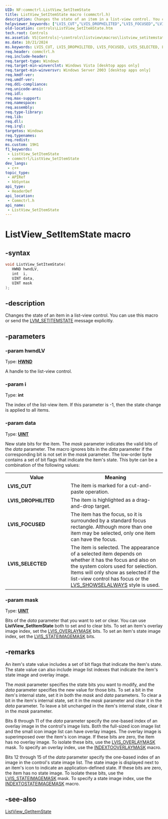```yaml
---
UID: NF:commctrl.ListView_SetItemState
title: ListView_SetItemState macro (commctrl.h)
description: Changes the state of an item in a list-view control. You can use this macro or send the LVM_SETITEMSTATE message explicitly.
helpviewer_keywords: ["LVIS_CUT","LVIS_DROPHILITED","LVIS_FOCUSED","LVIS_SELECTED","ListView_SetItemState","ListView_SetItemState macro [Windows Controls]","_win32_ListView_SetItemState","_win32_ListView_SetItemState_cpp","commctrl/ListView_SetItemState","controls.ListView_SetItemState","controls._win32_ListView_SetItemState"]
old-location: controls\ListView_SetItemState.htm
tech.root: Controls
ms.assetid: VS|Controls|~\controls\listview\macros\listview_setitemstate.htm
ms.date: 10/21/2024
ms.keywords: LVIS_CUT, LVIS_DROPHILITED, LVIS_FOCUSED, LVIS_SELECTED, ListView_SetItemState, ListView_SetItemState macro [Windows Controls], _win32_ListView_SetItemState, _win32_ListView_SetItemState_cpp, commctrl/ListView_SetItemState, controls.ListView_SetItemState, controls._win32_ListView_SetItemState
req.header: commctrl.h
req.include-header: 
req.target-type: Windows
req.target-min-winverclnt: Windows Vista [desktop apps only]
req.target-min-winversvr: Windows Server 2003 [desktop apps only]
req.kmdf-ver: 
req.umdf-ver: 
req.ddi-compliance: 
req.unicode-ansi: 
req.idl: 
req.max-support: 
req.namespace: 
req.assembly: 
req.type-library: 
req.lib: 
req.dll: 
req.irql: 
targetos: Windows
req.typenames: 
req.redist: 
ms.custom: 19H1
f1_keywords:
 - ListView_SetItemState
 - commctrl/ListView_SetItemState
dev_langs:
 - c++
topic_type:
 - APIRef
 - kbSyntax
api_type:
 - HeaderDef
api_location:
 - Commctrl.h
api_name:
 - ListView_SetItemState
---
```


# ListView_SetItemState macro

## -syntax

```cpp
void ListView_SetItemState(
   HWND hwndLV,
   int  i,
   UINT data,
   UINT mask
);
```


## -description

Changes the state of an item in a list-view control. You can use this macro or send the <a href="/windows/desktop/Controls/lvm-setitemstate">LVM_SETITEMSTATE</a> message explicitly.

## -parameters

### -param hwndLV

Type: <b><a href="/windows/desktop/WinProg/windows-data-types">HWND</a></b>

A handle to the list-view control.

### -param i

Type: <b>int</b>

The index of the list-view item. If this parameter is -1, then the state change is applied to all items.

### -param data

Type: <b><a href="/windows/desktop/WinProg/windows-data-types">UINT</a></b>

New state bits for the item. The <i>mask</i> parameter indicates the valid bits of the <i>data</i> parameter. The macro ignores bits in the <i>data</i> parameter if the corresponding bit is not set in the <i>mask</i> parameter. The low-order byte contains a set of bit flags that indicate the item's state. This byte can be a combination of the following values:

<table>
<tr>
<th>Value</th>
<th>Meaning</th>
</tr>
<tr>
<td width="40%"><a id="LVIS_CUT"></a><a id="lvis_cut"></a><dl>
<dt><b>LVIS_CUT</b></dt>
</dl>
</td>
<td width="60%">
The item is marked for a cut-and-paste operation.

</td>
</tr>
<tr>
<td width="40%"><a id="LVIS_DROPHILITED"></a><a id="lvis_drophilited"></a><dl>
<dt><b>LVIS_DROPHILITED</b></dt>
</dl>
</td>
<td width="60%">
The item is highlighted as a drag-and-drop target.

</td>
</tr>
<tr>
<td width="40%"><a id="LVIS_FOCUSED"></a><a id="lvis_focused"></a><dl>
<dt><b>LVIS_FOCUSED</b></dt>
</dl>
</td>
<td width="60%">
The item has the focus, so it is surrounded by a standard focus rectangle. Although more than one item may be selected, only one item can have the focus.

</td>
</tr>
<tr>
<td width="40%"><a id="LVIS_SELECTED"></a><a id="lvis_selected"></a><dl>
<dt><b>LVIS_SELECTED</b></dt>
</dl>
</td>
<td width="60%">
The item is selected. The appearance of a selected item depends on whether it has the focus and also on the system colors used for selection. Items will only show as selected if the list-view control has focus or the <a href="/windows/desktop/Controls/list-view-window-styles">LVS_SHOWSELALWAYS</a> style is used.

</td>
</tr>
</table>

### -param mask

Type: <b><a href="/windows/desktop/WinProg/windows-data-types">UINT</a></b>

Bits of the <i>data</i> parameter that you want to set or clear. You can use <b>ListView_SetItemState</b> both to set and to clear bits. To set an item's overlay image index, set the <a href="/windows/desktop/Controls/list-view-item-states">LVIS_OVERLAYMASK</a> bits. To set an item's state image index, set the <a href="/windows/desktop/Controls/list-view-item-states">LVIS_STATEIMAGEMASK</a> bits.

## -remarks

An item's state value includes a set of bit flags that indicate the item's state. The state value can also include image list indexes that indicate the item's state image and overlay image.

The <i>mask</i> parameter specifies the state bits you want to modify, and the <i>data</i> parameter specifies the new value for those bits. To set a bit in the item's internal state, set it in both the <i>mask</i> and <i>data</i> parameters. To clear a bit in the item's internal state, set it in the <i>mask</i> parameter and clear it in the <i>data</i> parameter. To leave a bit unchanged in the item's internal state, clear it in the <i>mask</i> parameter.

Bits 8 through 11 of the <i>data</i> parameter specify the one-based index of an overlay image in the control's image lists. Both the full-sized icon image list and the small icon image list can have overlay images. The overlay image is superimposed over the item's icon image. If these bits are zero, the item has no overlay image. To isolate these bits, use the <a href="/windows/desktop/Controls/list-view-item-states">LVIS_OVERLAYMASK</a> mask. To specify an overlay index, use the <a href="/windows/desktop/api/commctrl/nf-commctrl-indextooverlaymask">INDEXTOOVERLAYMASK</a> macro.

Bits 12 through 15 of the <i>data</i> parameter specify the one-based index of an image in the control's state image list. The state image is displayed next to an item's icon to indicate an application-defined state. If these bits are zero, the item has no state image. To isolate these bits, use the <a href="/windows/desktop/Controls/list-view-item-states">LVIS_STATEIMAGEMASK</a> mask. To specify a state image index, use the <a href="/windows/desktop/api/commctrl/nf-commctrl-indextostateimagemask">INDEXTOSTATEIMAGEMASK</a> macro.

## -see-also

<a href="/windows/desktop/api/commctrl/nf-commctrl-listview_getitemstate">ListView_GetItemState</a>
